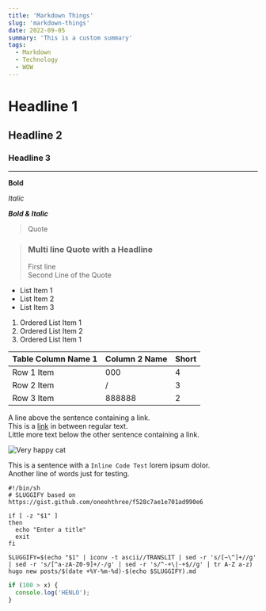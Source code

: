```yaml
---
title: 'Markdown Things'
slug: 'markdown-things'
date: 2022-09-05
summary: 'This is a custom summary'
tags:
  - Markdown
  - Technology
  - WOW
---
```


# Headline 1

## Headline 2

### Headline 3

---

**Bold**

_Italic_

**_Bold & Italic_**

> Quote

> ### Multi line Quote with a Headline
>
> First line  
> Second Line of the Quote

- List Item 1
- List Item 2
- List Item 3

1. Ordered List Item 1
2. Ordered List Item 2
3. Ordered List Item 1

| Table Column Name 1 | Column 2 Name | Short |
| ------------------- | ------------- | ----- |
| Row 1 Item          | 000           | 4     |
| Row 2 Item          | /             | 3     |
| Row 3 Item          | 888888        | 2     |

A line above the sentence containing a link.  
This is a [link](www.google.com) in between regular text.  
Little more text below the other sentence containing a link.

![Very happy cat](https://i.natgeofe.com/n/9135ca87-0115-4a22-8caf-d1bdef97a814/75552.jpg)

This is a sentence with a `Inline Code Test` lorem ipsum dolor.  
Another line of words just for testing.

```shell
#!/bin/sh
# SLUGGIFY based on https://gist.github.com/oneohthree/f528c7ae1e701ad990e6

if [ -z "$1" ]
then
  echo "Enter a title"
  exit
fi

SLUGGIFY=$(echo "$1" | iconv -t ascii//TRANSLIT | sed -r 's/[~\^]+//g' | sed -r 's/[^a-zA-Z0-9]+/-/g' | sed -r 's/^-+\|-+$//g' | tr A-Z a-z)
hugo new posts/$(date +%Y-%m-%d)-$(echo $SLUGGIFY).md
```

```javascript
if (100 > x) {
  console.log('HENLO');
}
```
